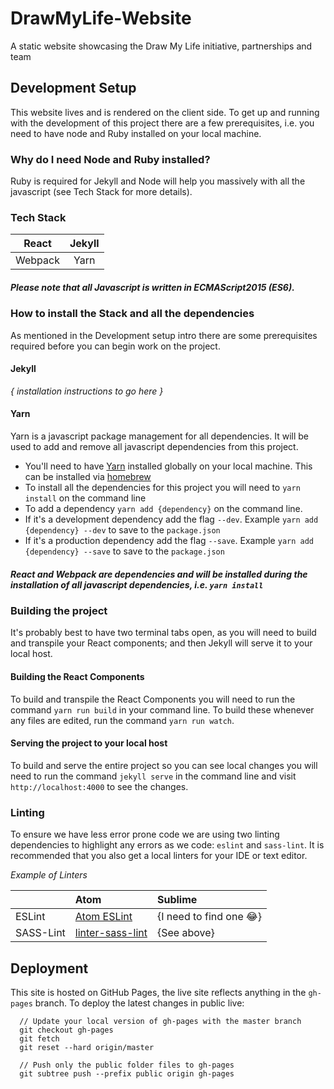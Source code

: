 # DrawMyLife-Website
A static website showcasing the Draw My Life initiative, partnerships and team

## Development Setup
This website lives and is rendered on the client side. To get up and running with the development of this project there are a few prerequisites, i.e. you need to have node and Ruby installed on your local machine.

### Why do I need Node and Ruby installed?
Ruby is required for Jekyll and Node will help you massively with all the javascript (see Tech Stack for more details).

### Tech Stack
| React         | Jekyll        |   
| :-----------: |:-------------:|
| Webpack       | Yarn          |

##### Please note that all Javascript is written in ECMAScript2015 (ES6).

### How to install the Stack and all the dependencies
As mentioned in the Development setup intro there are some prerequisites required before you can begin work on the project.

#### Jekyll
_{ installation instructions to go here }_

#### Yarn
Yarn is a javascript package management for all dependencies. It will be used to add and remove all javascript dependencies from this project.

- You'll need to have [Yarn](https://yarnpkg.com/en/docs/install) installed globally on your local machine. This can be installed via [homebrew](http://brew.sh/)
- To install all the dependencies for this project you will need to `yarn install` on the command line
- To add a dependency `yarn add {dependency}` on the command line.
- If it's a development dependency add the flag `--dev`. Example `yarn add {dependency} --dev` to save to the `package.json`
- If it's a production dependency add the flag `--save`. Example `yarn add {dependency} --save` to save to the `package.json`

##### React and Webpack are dependencies and will be installed during the installation of all javascript dependencies, i.e. `yarn install`

### Building the project
It's probably best to have two terminal tabs open, as you will need to build and transpile your React components; and then Jekyll will serve it to your local host.

#### Building the React Components
To build and transpile the React Components you will need to run the command `yarn run build` in your command line. To build these whenever any files are edited, run the command `yarn run watch`.

#### Serving the project to your local host
To build and serve the entire project so you can see local changes you will need to run the command `jekyll serve` in the command line and visit `http://localhost:4000` to see the changes.

### Linting
To ensure we have less error prone code we are using two linting dependencies to highlight any errors as we code: `eslint` and `sass-lint`. It is recommended that you also get a local linters for your IDE or text editor.

*Example of Linters*

|            | Atom                                                          |  Sublime                |
| :--------- |:--------------------------------------------------------------| :---------------------- |
| ESLint     | [Atom ESLint](https://atom.io/packages/eslint)                | {I need to find one 😂} |
| SASS-Lint  | [linter-sass-lint](https://atom.io/packages/linter-sass-lint) | {See above}             |

## Deployment

This site is hosted on GitHub Pages, the live site reflects anything in the `gh-pages` branch. To deploy the latest changes in public live:

```
  // Update your local version of gh-pages with the master branch
  git checkout gh-pages
  git fetch
  git reset --hard origin/master

  // Push only the public folder files to gh-pages
  git subtree push --prefix public origin gh-pages
```
